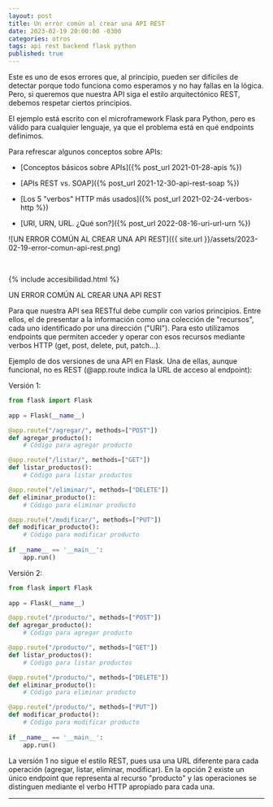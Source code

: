 ```yaml
---
layout: post
title: Un error común al crear una API REST
date: 2023-02-19 20:00:00 -0300
categories: otros
tags: api rest backend flask python
published: true
---
```


Este es uno de esos errores que, al principio, pueden ser difíciles de detectar porque todo funciona como esperamos y no hay fallas en la lógica. Pero, si queremos que nuestra API siga el estilo arquitectónico REST, debemos respetar ciertos principios.

El ejemplo está escrito con el microframework Flask para Python, pero es válido para cualquier lenguaje, ya que el problema está en qué endpoints definimos.

Para refrescar algunos conceptos sobre APIs:

* [Conceptos básicos sobre APIs]({% post_url 2021-01-28-apis %})

* [APIs REST vs. SOAP]({% post_url 2021-12-30-api-rest-soap %})

* [Los 5 "verbos" HTTP más usados]({% post_url 2021-02-24-verbos-http %})

* [URI, URN, URL. ¿Qué son?]({% post_url 2022-08-16-uri-url-urn %})
 

![UN ERROR COMÚN AL CREAR UNA API REST]({{ site.url }}/assets/2023-02-19-error-comun-api-rest.png)


&nbsp;

{% include accesibilidad.html %}

UN ERROR COMÚN AL CREAR UNA API REST

Para que nuestra API sea RESTful debe cumplir con varios principios. Entre ellos, el de presentar a la información como una colección de "recursos", cada uno identificado por una dirección ("URI"). Para esto utilizamos endpoints que permiten acceder y operar con esos recursos mediante verbos HTTP (get, post, delete, put, patch…).

Ejemplo de dos versiones de una API en Flask. Una de ellas, aunque funcional, no es REST (@app.route indica la URL de acceso al endpoint):

Versión 1:

```python
from flask import Flask
 
app = Flask(__name__)

@app.route("/agregar/", methods=["POST"])
def agregar_producto():
    # Código para agregar producto

@app.route("/listar/", methods=["GET"])
def listar_productos():
    # Código para listar productos

@app.route("/eliminar/", methods=["DELETE"])
def eliminar_producto():
    # Código para eliminar producto

@app.route("/modificar/", methods=["PUT"])
def modificar_producto():
    # Código para modificar producto
 
if __name__ == '__main__':
    app.run()
```

Versión 2:

```python
from flask import Flask
 
app = Flask(__name__)

@app.route("/producto/", methods=["POST"])
def agregar_producto():
    # Código para agregar producto

@app.route("/producto/", methods=["GET"])
def listar_productos():
    # Código para listar productos

@app.route("/producto/", methods=["DELETE"])
def eliminar_producto():
    # Código para eliminar producto

@app.route("/producto/", methods=["PUT"])
def modificar_producto():
    # Código para modificar producto
 
if __name__ == '__main__':
    app.run()
```

La versión 1 no sigue el estilo REST, pues usa una URL diferente para cada operación (agregar, listar, eliminar, modificar). En la opción 2 existe un único endpoint que representa al recurso "producto" y las operaciones se distinguen mediante el verbo HTTP apropiado para cada una.

</div></details>



<hr />
